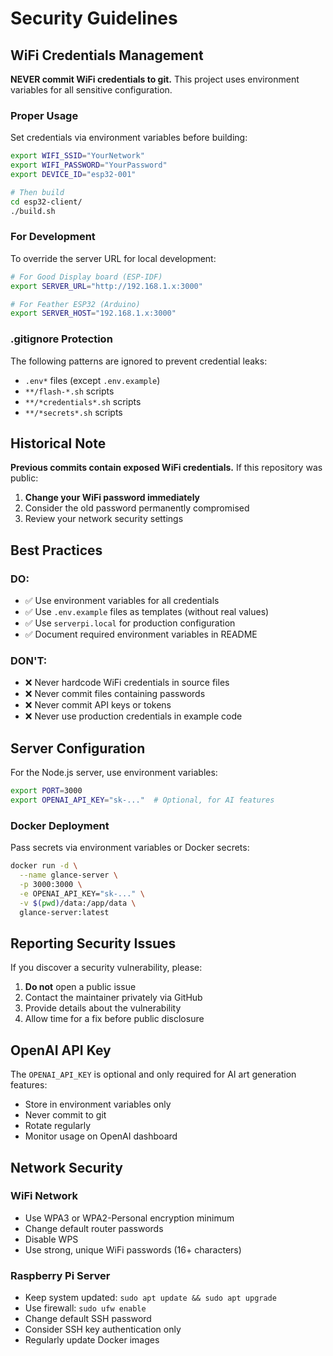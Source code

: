 # Security Guidelines

## WiFi Credentials Management

**NEVER commit WiFi credentials to git.** This project uses environment variables for all sensitive configuration.

### Proper Usage

Set credentials via environment variables before building:

```bash
export WIFI_SSID="YourNetwork"
export WIFI_PASSWORD="YourPassword"
export DEVICE_ID="esp32-001"

# Then build
cd esp32-client/
./build.sh
```

### For Development

To override the server URL for local development:

```bash
# For Good Display board (ESP-IDF)
export SERVER_URL="http://192.168.1.x:3000"

# For Feather ESP32 (Arduino)
export SERVER_HOST="192.168.1.x:3000"
```

### .gitignore Protection

The following patterns are ignored to prevent credential leaks:
- `.env*` files (except `.env.example`)
- `**/flash-*.sh` scripts
- `**/*credentials*.sh` scripts
- `**/*secrets*.sh` scripts

## Historical Note

**Previous commits contain exposed WiFi credentials.** If this repository was public:

1. **Change your WiFi password immediately**
2. Consider the old password permanently compromised
3. Review your network security settings

## Best Practices

### DO:
- ✅ Use environment variables for all credentials
- ✅ Use `.env.example` files as templates (without real values)
- ✅ Use `serverpi.local` for production configuration
- ✅ Document required environment variables in README

### DON'T:
- ❌ Never hardcode WiFi credentials in source files
- ❌ Never commit files containing passwords
- ❌ Never commit API keys or tokens
- ❌ Never use production credentials in example code

## Server Configuration

For the Node.js server, use environment variables:

```bash
export PORT=3000
export OPENAI_API_KEY="sk-..."  # Optional, for AI features
```

### Docker Deployment

Pass secrets via environment variables or Docker secrets:

```bash
docker run -d \
  --name glance-server \
  -p 3000:3000 \
  -e OPENAI_API_KEY="sk-..." \
  -v $(pwd)/data:/app/data \
  glance-server:latest
```

## Reporting Security Issues

If you discover a security vulnerability, please:
1. **Do not** open a public issue
2. Contact the maintainer privately via GitHub
3. Provide details about the vulnerability
4. Allow time for a fix before public disclosure

## OpenAI API Key

The `OPENAI_API_KEY` is optional and only required for AI art generation features:
- Store in environment variables only
- Never commit to git
- Rotate regularly
- Monitor usage on OpenAI dashboard

## Network Security

### WiFi Network
- Use WPA3 or WPA2-Personal encryption minimum
- Change default router passwords
- Disable WPS
- Use strong, unique WiFi passwords (16+ characters)

### Raspberry Pi Server
- Keep system updated: `sudo apt update && sudo apt upgrade`
- Use firewall: `sudo ufw enable`
- Change default SSH password
- Consider SSH key authentication only
- Regularly update Docker images
